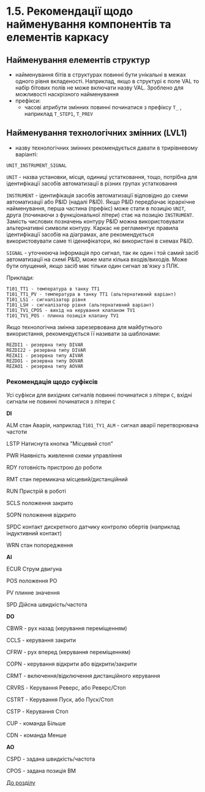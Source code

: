 # 1.5. Рекомендації щодо найменування компонентів та елементів каркасу

## Найменування елементів структур

- найменування бітів в структурах повинні бути унікальні в межах одного рівня вкладеності. Наприклад, якщо в структурі є поле VAL то набір бітових полів не може включати назву VAL. Зроблено для можливості наскрізного найменування
- префікси:
  - часові атрибути змінних повинні починатися з префіксу `T_` , наприклад `T_STEP1`, `T_PREV`

## Найменування технологічних змінних (LVL1) 

- назву технологічних змінних рекомендується давати в трирівневому варіанті:

```
UNIT_INSTRUMENT_SIGNAL
```

`UNIT` - назва установки, місця, одиниці устатковання, тощо, потрібна для ідентифікації засобів автоматизації в різних групах устатковання

`INSTRUMENT` - ідентифікація засобів автоматизації відповідно до схеми автоматизації або P&ID (надалі P&ID). Якщо P&ID передбачає ієрархічне найменування, перша частина (префікс) може стати в позицію `UNIT`, друга (починаючи з функціональної літери) стає на позицію `INSTRUMENT`. Замість числових позначень контуру P&ID можна використовувати альтернативні символи контуру. Каркас не регламентує  правила ідентифікації засобів на діаграмах, але рекомендується використовувати саме ті іденифікатори, які використані в схемах P&ID.  

`SIGNAL` - уточнююча інформація про сигнал, так як один і той самий засіб автоматизації на схемі P&ID, може мати кілька входів/виходів. Може бути опущений, якщо засіб має тільки один сигнал зв'язку з ПЛК.       

Приклади:

```
T101_TT1 - температура в танку TT1
T101_TT1_PV - температура в танку TT1 (альтернативний варіант)
T101_LS1 - сигналізатор рівня
T101_LSH - сигналізатор рівня (альтернативний варіант)
T101_TV1_CPOS - вихід на керування клапаном TV1
T101_TV1_POS - плинна позиція клапану TV1
```

Якщо технологічна змінна зарезервована для майбутнього використання, рекомендується її називати за шаблонами: 

```
REZDI1 - резервна типу DIVAR 
REZDI22 - резервна типу DIVAR 
REZAI1 - резервна типу AIVAR 
REZDO1 - резервна типу DOVAR 
REZAO1 - резервна типу AOVAR 
```

### Рекомендація щодо суфіксів

Усі суфікси для вихідних сигналів повинні починатися з літери `C`, вхідні сигнали не повинні починатися з літери  `C`

**DI**

ALM стан Аварія, наприклад `T101_TY1_ALM` - сигнал аварії перетворювача частоти

LSTP Натиснута кнопка "Місцевий стоп"

PWR Наявність живлення схеми управління

RDY готовність пристрою до роботи

RMT стан перемикача місцевий/дистанційний

RUN Пристрій в роботі

SCLS положення закрито

SOPN положення відкрито

SPDC контакт дискретного датчику контролю обертів (наприклад індуктивний контакт)

WRN стан попоредження



**AI**

ECUR Струм двигуна

POS положення РО

PV плинне значення

SPD Дійсна швидкість/частота



**DO**

CBWR - рух назад (керування переміщенням) 

CCLS - керування закрити

CFRW - рух вперед (керування переміщенням)

COPN - керування відкрити або відкрити/закрити

CRMT - включення/відключення дистанційного керування

CRVRS - Керування Реверс, або Реверс/Стоп

CSTRT - Керування Пуск, або Пуск/Стоп

CSTP - Керування Стоп

CUP - команда Більше

CDN - команда Менше



**AO**

CSPD - задана швидкість/частота

CPOS - задана позиція ВМ

[До розділу](README.md)
